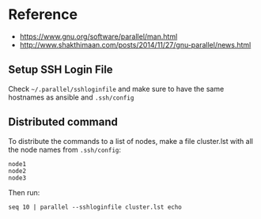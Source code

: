 # Reference

* https://www.gnu.org/software/parallel/man.html
* http://www.shakthimaan.com/posts/2014/11/27/gnu-parallel/news.html

## Setup SSH Login File

Check `~/.parallel/sshloginfile` and make sure to have the same hostnames as ansible and `.ssh/config`

## Distributed command

To distribute the commands to a list of nodes, make a file cluster.lst with all the node names from `.ssh/config`:

```
node1
node2
node3
```

Then run:

`seq 10 | parallel --sshloginfile cluster.lst echo`
